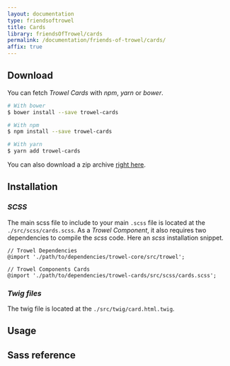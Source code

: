 ```yaml
---
layout: documentation
type: friendsoftrowel
title: Cards
library: friendsOfTrowel/cards
permalink: /documentation/friends-of-trowel/cards/
affix: true
---
```


## Download

You can fetch *Trowel Cards* with *npm*, *yarn* or *bower*.

```bash
# With bower
$ bower install --save trowel-cards

# With npm
$ npm install --save trowel-cards

# With yarn
$ yarn add trowel-cards
```

You can also download a zip archive [right here](https://github.com/FriendsOfTrowel/Cards/archive/master.zip).

## Installation

### *SCSS*
The main scss file to include to your main `.scss` file is located at the `./src/scss/cards.scss`. As a *Trowel Component*, it also requires two dependencies to compile the *scss* code. Here an *scss* installation snippet.

```
// Trowel Dependencies
@import './path/to/dependencies/trowel-core/src/trowel';

// Trowel Components Cards
@import './path/to/dependencies/trowel-cards/src/scss/cards.scss';
```

### *Twig files*
The twig file is located at the `./src/twig/card.html.twig`.

## Usage

## Sass reference